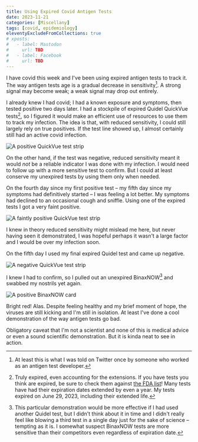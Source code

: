 ```yaml
---
title: Using Expired Covid Antigen Tests
date: 2023-11-21
categories: [Miscellany]
tags: [covid, epidemiology]
eleventyExcludeFromCollections: true
# xposts:
#   - label: Mastodon
#     url: TBD
#   - label: Facebook
#     url: TBD
---
```


I have covid this week and I've been using expired antigen tests to track it. The way antigen tests age is a gradual decrease in sensitivity[^1]. A strong signal may become weak; a weak signal may drop out entirely.

I already knew I had covid; I had a known exposure and symptoms, then tested positive two days later. I had a stockpile of expired Quidel QuickVue tests[^2], so I figured it would make an efficient use of resources to use them to track my infection. The idea is that, with reduced sensitivity, I could still largely rely on true positives. If the test line showed up, I almost certainly still had an active covid infection.

![A positive QuickVue test strip](/media/using-expired-covid-antigen-tests/positive.jpeg)

On the other hand, if the test was negative, reduced sensitivity meant it would *not* be a reliable indicator I was done with my infection. I would need to follow up with a more sensitive test to confirm. But I could at least conserve my unexpired tests by using them only when needed.

On the fourth day since my first positive test – my fifth day since my symptoms had definitively started – I was feeling a lot better. My symptoms had declined to an occasional cough and sniffle. Using one of the expired tests I got a very faint positive.

![A faintly positive QuickVue test strip](/media/using-expired-covid-antigen-tests/faint.jpeg)

I knew in theory reduced sensitivity might mislead me here, but never having seen it demonstrated, I was hopeful perhaps it wasn't a large factor and I would be over my infection soon.

On the fifth day I used my final expired Quidel test and came up negative.

![A negative QuickVue test strip](/media/using-expired-covid-antigen-tests/negative.jpeg)

I knew I had to confirm, so I pulled out an unexpired BinaxNOW[^3] and swabbed my nostrils yet again.

![A positive BinaxNOW card](/media/using-expired-covid-antigen-tests/binax.jpeg)

Bright red! Alas. Despite feeling healthy and my brief moment of hope, the viruses are still kicking and I'm still in isolation. At least I've done a cool demonstration of the way antigen tests go bad.

Obligatory caveat that I'm not a scientist and none of this is medical advice or even a sound scientific demonstration. But it is kinda neat to see in action.

[^1]: At least this is what I was told on Twitter once by someone who worked as an antigen test developer.
[^2]: Truly expired, even accounting for the extensions. If you have tests you think are expired, be sure to check them against [the FDA list](https://www.fda.gov/medical-devices/coronavirus-covid-19-and-medical-devices/home-otc-covid-19-diagnostic-tests)! Many tests have had their expiration dates extended by even a year. My tests expired on June 29, 2023, including their extended life.
[^3]: This particular demonstration would be more effective if I had used another Quidel test, but I didn't think about it in time and I didn't really feel like blowing a third test in a single day just for the sake of science – tempting as it is. I somewhat suspect BinaxNOW tests are more sensitive than their competitors even regardless of expiration date.
